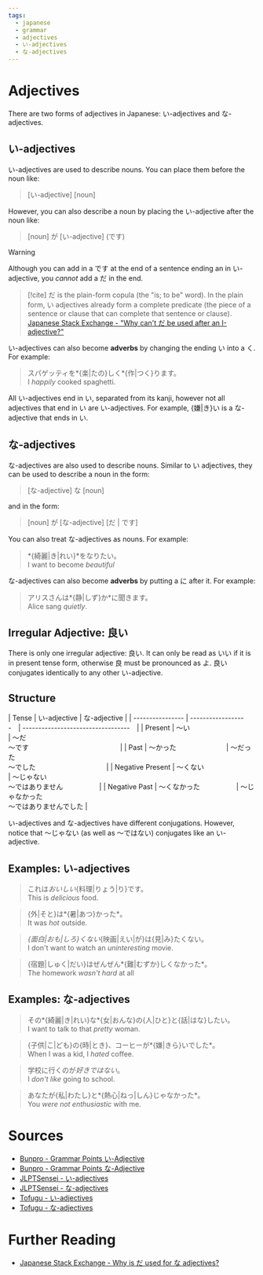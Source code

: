 ```yaml
---
tags:
  - japanese
  - grammar
  - adjectives
  - い-adjectives
  - な-adjectives
---
```

# Adjectives
There are two forms of adjectives in Japanese: い-adjectives and な-adjectives.

## い-adjectives
い-adjectives are used to describe nouns. You can place them before the noun like:

> [い-adjective] [noun]

However, you can also describe a noun by placing the い-adjective after the noun like:

> [noun] が [い-adjective] (です)

> [!warning]
> Although you can add in a です at the end of a sentence ending an in い-adjective, you *cannot* add a だ in the end.
>
> > [!cite] 
> > だ is the plain-form copula (the "is; to be" word). In the plain form, い adjectives already form a complete predicate (the piece of a sentence or clause that can complete that sentence or clause). \
> [Japanese Stack Exchange - "Why can't だ be used after an I-adjective?"](https://japanese.stackexchange.com/questions/43244/why-cant-%E3%81%A0-be-used-after-an-i-adjective)

い-adjectives can also become __adverbs__ by changing the ending い into a く. For example:

> スパゲッティを*{楽|たの}しく*{作|つく}ります。 \
> I *happily* cooked spaghetti.

All い-adjectives end in い, separated from its kanji, however not all adjectives that end in い are い-adjectives. For example, {嫌|き}い is a な-adjective that ends in い. 

## な-adjectives
な-adjectives are also used to describe nouns. Similar to い adjectives, they can be used to describe a noun in the form:

> [な-adjective] な [noun]

and in the form:

> [noun] が [な-adjective] [だ | です]

You can also treat な-adjectives as nouns. For example:

> *{綺麗|き|れい}*をなりたい。 \
> I want to become *beautiful*

な-adjectives can also become __adverbs__ by putting a に after it. For example:

> アリスさんは*{静|しず}か*に聞きます。 \
> Alice sang *quietly*.

## Irregular Adjective: 良い
There is only one irregular adjective: 良い. It can only be read as いい if it is in present tense form, otherwise 良 must be pronounced as よ. 良い conjugates identically to any other い-adjective.

## Structure
| Tense            | い-adjective        | な-adjective                        |
| ---------------- | ------------------　| ----------------------------------　|
| Present          | ～い　　　　　　　　　 | ～だ<br>～です 　　　　　　　　　　　　　|
| Past             | ～かった　　　　　　　 | ～だった<br>～でした 　　　　　　　　　　|
| Negative Present | ～くない　　　　　　　 | ～じゃない<br>～ではありません　　　　　 |
| Negative Past    | ～くなかった　　　　　 | ～じゃなかった<br>～ではありませんでした |

い-adjectives and な-adjectives have different conjugations. However, notice that ～じゃない (as well as ～ではない) conjugates like an い-adjective. 

## Examples: い-adjectives
> これは*おいしい*{料理|りょう|り}です。\
> This is *delicious* food.

> {外|そと}は*{暑|あつ}かった*。\
> It was *hot* outside.

> *{面白|おも|しろ}くない*{映画|えい|が}は{見|み}たくない。\
> I don't want to watch an *uninteresting* movie.

> {宿題|しゅく|だい}はぜんぜん*{難|むずか}しくなかった*。\
> The homework *wasn't hard* at all

## Examples: な-adjectives
> その*{綺麗|き|れい}な*{女|おんな}の{人|ひと}と{話|はな}したい。\
> I want to talk to that *pretty* woman.

> {子供|こ|ども}の{時|とき}、コーヒーが*{嫌|きら}いでした*。\
> When I was a kid, I *hated* coffee.

> 学校に行くのが*好きではない*。\
> I *don't like* going to school.

> あなたが{私|わたし}と*{熱心|ねっ|しん}じゃなかった*。\
> You *were not enthusiastic* with me.

# Sources
- [Bunpro - Grammar Points い-Adjective](https://bunpro.jp/grammar_points/%E3%81%84-adjectives)
- [Bunpro - Grammar Points な-Adjective](https://bunpro.jp/grammar_points/%E3%81%AA-adjectives)
- [JLPTSensei - い-adjectives](https://jlptsensei.com/learn-japanese-grammar/japanese-%E3%81%84-adjectives-%E3%81%84%E5%BD%A2%E5%AE%B9%E8%A9%9E-meaning/)
- [JLPTSensei - な-adjectives](https://jlptsensei.com/learn-japanese-grammar/japanese-%E3%81%AA-adjectives-%E3%81%AA%E5%BD%A2%E5%AE%B9%E8%A9%9E-meaning/)
- [Tofugu - い-adjectives](https://www.tofugu.com/japanese-grammar/i-adjective/)
- [Tofugu - な-adjectives](https://www.tofugu.com/japanese-grammar/na-adjective/)

# Further Reading
- [Japanese Stack Exchange - Why is だ used for な adjectives?](https://japanese.stackexchange.com/questions/12867/why-is-%E3%81%A0-used-for-%E3%81%AA-adjectives)